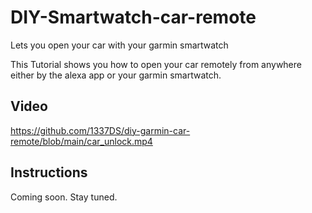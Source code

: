 # DIY-Smartwatch-car-remote
Lets you open your car with your garmin smartwatch

This Tutorial shows you how to open your car remotely from anywhere either by the alexa app or your garmin smartwatch.
## Video
https://github.com/1337DS/diy-garmin-car-remote/blob/main/car_unlock.mp4
## Instructions 
Coming soon. Stay tuned.
